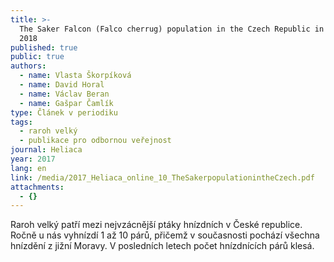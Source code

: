 ```yaml
---
title: >-
  The Saker Falcon (Falco cherrug) population in the Czech Republic in 2011 -
  2018
published: true
public: true
authors:
  - name: Vlasta Škorpíková
  - name: David Horal
  - name: Václav Beran
  - name: Gašpar Čamlík
type: Článek v periodiku
tags:
  - raroh velký
  - publikace pro odbornou veřejnost
journal: Heliaca
year: 2017
lang: en
link: /media/2017_Heliaca_online_10_TheSakerpopulationintheCzech.pdf
attachments:
  - {}
---
```

Raroh velký patří mezi nejvzácnější ptáky hnízdních v České republice. Ročně u nás vyhnízdí 1 až 10 párů, přičemž v současnosti pochází všechna hnízdění z jižní Moravy. V posledních letech počet hnízdnících párů klesá.
